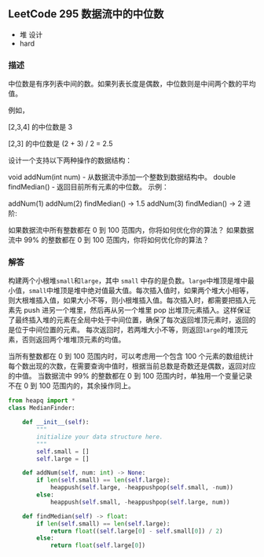 ## LeetCode  295 数据流中的中位数
- 堆 设计
- hard

### 描述
中位数是有序列表中间的数。如果列表长度是偶数，中位数则是中间两个数的平均值。

例如，

[2,3,4] 的中位数是 3

[2,3] 的中位数是 (2 + 3) / 2 = 2.5

设计一个支持以下两种操作的数据结构：

void addNum(int num) - 从数据流中添加一个整数到数据结构中。
double findMedian() - 返回目前所有元素的中位数。
示例：

addNum(1)
addNum(2)
findMedian() -> 1.5
addNum(3) 
findMedian() -> 2
进阶:

如果数据流中所有整数都在 0 到 100 范围内，你将如何优化你的算法？
如果数据流中 99% 的整数都在 0 到 100 范围内，你将如何优化你的算法？

### 解答
构建两个小根堆`small`和`large`，其中 `small` 中存的是负数。`large`中堆顶是堆中最小值，`small`中堆顶是堆中绝对值最大值。每次插入值时，如果两个堆大小相等，则大根堆插入值，如果大小不等，则小根堆插入值。每次插入时，都需要把插入元素先 push 进另一个堆里，然后再从另一个堆里 pop 出堆顶元素插入。这样保证了最终插入堆的元素在全局中处于中间位置，确保了每次返回堆顶元素时，返回的是位于中间位置的元素。
每次返回时，若两堆大小不等，则返回`large`的堆顶元素，否则返回两个堆堆顶元素的均值。

当所有整数都在 0 到 100 范围内时，可以考虑用一个包含 100 个元素的数组统计每个数出现的次数，在需要查询中值时，根据当前总数是奇数还是偶数，返回对应的中值。
当数据流中 99% 的整数都在 0 到 100 范围内时，单独用一个变量记录不在 0 到 100 范围内的，其余操作同上。




```Python
from heapq import *
class MedianFinder:

    def __init__(self):
        """
        initialize your data structure here.
        """
        self.small = []
        self.large = []

    def addNum(self, num: int) -> None:
        if len(self.small) == len(self.large):
            heappush(self.large, -heappushpop(self.small, -num))
        else:
            heappush(self.small, -heappushpop(self.large, num))

    def findMedian(self) -> float:
        if len(self.small) == len(self.large):
            return float((self.large[0] - self.small[0]) / 2)
        else:
            return float(self.large[0])
```

